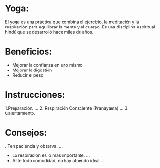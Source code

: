 # Yoga:
El yoga es una práctica que combina el ejercicio, la meditación y la respiración para equilibrar la mente y el cuerpo. Es una disciplina espiritual hindú que se desarrolló hace miles de años.
# Beneficios:
 - Mejorar la confianza en uno mismo
- Mejorar la digestión
- Reducir el peso

# Instrucciones:
1.Preparación. ...
2. Respiración Consciente (Pranayama) ...
3. Calentamiento. 
# Consejos:
. Ten paciencia y observa. ...
- La respiración es lo más importante. ...
- Ante todo comodidad, no hay atuendo ideal. ...
